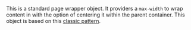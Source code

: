 This is a standard page wrapper object. It providers a `max-width` to wrap content in with the option of centering it within the parent container. This object is based on this [classic pattern](https://css-tricks.com/snippets/css/centering-a-website/).
